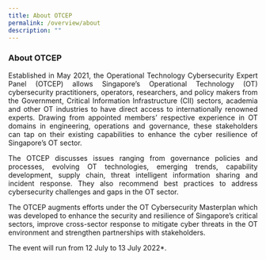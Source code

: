 ```yaml
---
title: About OTCEP
permalink: /overview/about
description: ""
---
```

### About OTCEP

<p style="text-align:justify">Established in May 2021, the Operational Technology Cybersecurity Expert Panel (OTCEP) allows Singapore’s Operational Technology (OT) cybersecurity practitioners, operators, researchers, and policy makers from the Government, Critical Information Infrastructure (CII) sectors, academia and other OT industries to have direct access to internationally renowned experts. Drawing from appointed members’ respective experience in OT domains in engineering, operations and governance, these stakeholders can tap on their existing capabilities to enhance the cyber resilience of Singapore’s OT sector.</p>

<p style="text-align:justify">The OTCEP discusses issues ranging from governance policies and processes, evolving OT technologies, emerging trends, capability development, supply chain, threat intelligent information sharing and incident response. They also recommend best practices to address cybersecurity challenges and gaps in the OT sector.</p>

<p style="text-align:justify">The OTCEP augments efforts under the OT Cybersecurity Masterplan which was developed to enhance the security and resilience of Singapore’s critical sectors, improve cross-sector response to mitigate cyber threats in the OT environment and strengthen partnerships with stakeholders.</p>

The event will run from 12 July to 13 July 2022*.